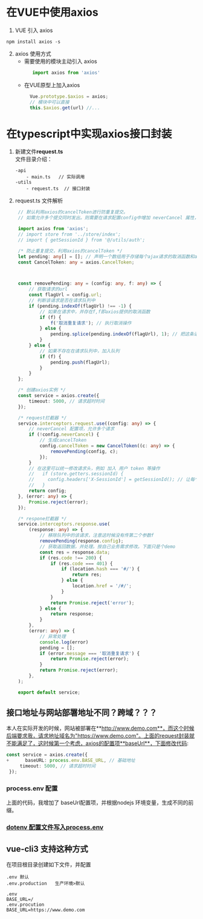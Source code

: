 # 在VUE中使用axios
1. VUE 引入 axios
```
npm install axios -s
```
2. axios 使用方式
   - 需要使用的模块主动引入 axios
     ```js
        import axios from 'axios'
     ```
   - 在VUE原型上加入axios
      ```js
        Vue.prototype.$axios = axios;
        // 模块中可以直接
        this.$axios.get(url) //...
      ```


#  在typescript中实现axios接口封装

1.  新建文件**request.ts**  
    文件目录介绍：
    ```
    -api
        - main.ts   // 实际调用
    -utils
        - request.ts  // 接口封装
    ```

2. request.ts 文件解析
   ```typescript
    // 默认利用axios的cancelToken进行防重复提交。
    // 如需允许多个提交同时发出。则需要在请求配置config中增加 neverCancel 属性，并设置为true

    import axios from 'axios';
    // import store from '../store/index';
    // import { getSessionId } from '@/utils/auth';

    /* 防止重复提交，利用axios的cancelToken */
    let pending: any[] = []; // 声明一个数组用于存储每个ajax请求的取消函数和ajax标识
    const CancelToken: any = axios.CancelToken;



    const removePending: any = (config: any, f: any) => {
        // 获取请求的url
        const flagUrl = config.url;
        // 判断该请求是否在请求队列中
        if (pending.indexOf(flagUrl) !== -1) {
            // 如果在请求中，并存在f,f即axios提供的取消函数
            if (f) {
                f('取消重复请求'); // 执行取消操作
            } else {
                pending.splice(pending.indexOf(flagUrl), 1); // 把这条记录从数组中移除
            }
        } else {
            // 如果不存在在请求队列中，加入队列
            if (f) {
                pending.push(flagUrl);
            }
        }
    };

    /* 创建axios实例 */
    const service = axios.create({
        timeout: 5000, // 请求超时时间
    });

    /* request拦截器 */
    service.interceptors.request.use((config: any) => {
        // neverCancel 配置项，允许多个请求
        if (!config.neverCancel) {
            // 生成cancelToken
            config.cancelToken = new CancelToken((c: any) => {
                removePending(config, c);
            });
        }
        // 在这里可以统一修改请求头，例如 加入 用户 token 等操作
        //   if (store.getters.sessionId) {
        //     config.headers['X-SessionId'] = getSessionId(); // 让每个请求携带token--['X-Token']为自定义key
        //   }
        return config;
    }, (error: any) => {
        Promise.reject(error);
    });

    /* respone拦截器 */
    service.interceptors.response.use(
        (response: any) => {
            // 移除队列中的该请求，注意这时候没有传第二个参数f
            removePending(response.config);
            // 获取返回数据，并处理。按自己业务需求修改。下面只是个demo
            const res = response.data;
            if (res.code !== 200) {
                if (res.code === 401) {
                    if (location.hash === '#/') {
                        return res;
                    } else {
                        location.href = '/#/';
                    }
                }
                return Promise.reject('error');
            } else {
                return response;
            }
        },
        (error: any) => {
            // 异常处理
            console.log(error)
            pending = [];
            if (error.message === '取消重复请求') {
                return Promise.reject(error);
            }
            return Promise.reject(error);
        },
    );

    export default service;
   ```
## 接口地址与网站部署地址不同？跨域？？？  
   本人在实际开发的时候，网站被部署在**http://www.demo.com**，而这个时候后端要求我，请求地址域名为"https://www.demo.com"。上面的request封装就不能满足了，这时候第一个考虑，axios的配置项**baseUrl**，下面修改代码:
   ```typescript
   const service = axios.create({
  +      baseURL: process.env.BASE_URL, // 基础地址
        timeout: 5000, // 请求超时时间
    });
   ```
###  process.env 配置
上面的代码，我增加了 baseUrl配置项，并根据nodejs 环境变量，生成不同的前缀。
### [dotenv 配置文件写入process.env](https://github.com/motdotla/dotenv)  

## vue-cli3 支持这种方式
在项目根目录创建如下文件，并配置
```
.env 默认
.env.production   生产环境>默认
```
```
.env
BASE_URL=/
.env.procution
BASE_URL=https://www.demo.com
```
